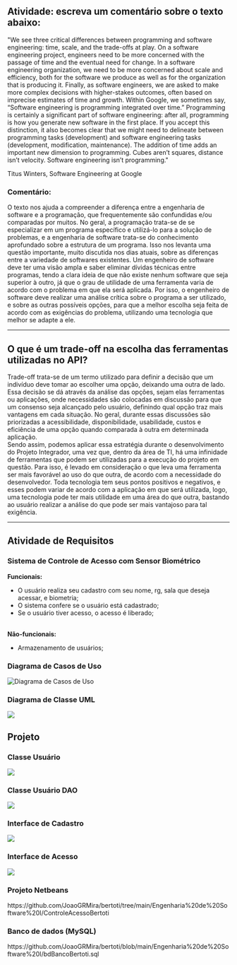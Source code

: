 <h2>Atividade: escreva um comentário sobre o texto abaixo:</h2>
"We see three critical differences between programming and software engineering: time, scale, and the trade-offs at play. On a software engineering project, engineers need to be more concerned with the passage of time and the eventual need for change. In a software engineering organization, we need to be more concerned about scale and efficiency, both for the software we produce as well as for the organization that is producing it. Finally, as software engineers, we are asked to make more complex decisions with higher-stakes outcomes, often based on imprecise estimates of time and growth. Within Google, we sometimes say, “Software engineering is programming integrated over time.” Programming is certainly a significant part of software engineering: after all, programming is how you generate new software in the first place. If you accept this distinction, it also becomes clear that we might need to delineate between programming tasks (development) and software engineering tasks (development, modification, maintenance). The addition of time adds an important new dimension to programming. Cubes aren’t squares, distance isn’t velocity. Software engineering isn’t programming."

Titus Winters, Software Engineering at Google

<h3>Comentário:</h3>
O texto nos ajuda a compreender a diferença entre a engenharia de software e a programação, que frequentemente são confundidas e/ou comparadas por muitos. No geral, a programação trata-se de se especializar em um programa específico e utilizá-lo para a solução de problemas, e a engenharia de software trata-se do conhecimento aprofundado sobre a estrutura de um programa.
Isso nos levanta uma questão importante, muito discutida nos dias atuais, sobre as diferenças entre a variedade de softwares existentes. Um engenheiro de software deve ter uma visão ampla e saber eliminar dívidas técnicas entre programas, tendo a clara ideia de que não existe nenhum software que seja superior à outro, já que o grau de utilidade de uma ferramenta varia de acordo com o problema em que ela será aplicada. Por isso, o engenheiro de software deve realizar uma análise crítica sobre o programa a ser utilizado, e sobre as outras possíveis opções, para que a melhor escolha seja feita de acordo com as exigências do problema, utilizando uma tecnologia que melhor se adapte a ele.

<br>
<hr>

<h2>O que é um trade-off na escolha das ferramentas utilizadas no API?</h2> 
Trade-off trata-se de um termo utilizado para definir a decisão que um indivíduo deve tomar ao escolher uma opção, deixando uma outra de lado. Essa decisão se dá através da análise das opções, sejam elas ferramentas ou aplicações, onde necessidades são colocadas em discussão para que um consenso seja alcançado pelo usuário, definindo qual opção traz mais vantagens em cada situação. No geral, durante essas discussões são priorizadas a acessibilidade, disponibilidade, usabilidade, custos e eficiência de uma opção quando comparada à outra em determinada aplicação. <br>
Sendo assim, podemos aplicar essa estratégia durante o desenvolvimento do Projeto Integrador, uma vez que, dentro da área de TI, há uma infinidade de ferramentas que podem ser utilizadas para a execução do projeto em questão. Para isso, é levado em consideração o que leva uma ferramenta ser mais favorável ao uso do que outra, de acordo com a necessidade do desenvolvedor. Toda tecnologia tem seus pontos positivos e negativos, e esses podem variar de acordo com a aplicação em que será utilizada, logo, uma tecnologia pode ter mais utilidade em uma área do que outra, bastando ao usuário realizar a análise do que pode ser mais vantajoso para tal exigência.

<br>
<hr>

<h2>Atividade de Requisitos</h2>
<h3>Sistema de Controle de Acesso com Sensor Biométrico</h3>
<b>Funcionais:</b>
<ul>
  <li> O usuário realiza seu cadastro com seu nome, rg, sala que deseja acessar, e biometria;
  <li> O sistema confere se o usuário está cadastrado;
  <li> Se o usuário tiver acesso, o acesso é liberado;
</ul>
<br>
<b>Não-funcionais:</b>
<ul>
  <li> Armazenamento de usuários;
</ul>

<h3>Diagrama de Casos de Uso</h3>
<img src="https://github.com/JoaoGRMira/bertoti/blob/main/Engenharia%20de%20Software%20I/Diagrama%20de%20caso%20de%20uso%20-%20Sistema%20de%20Controle%20de%20Acesso.png" alt="Diagrama de Casos de Uso">

<br>

<h3>Diagrama de Classe UML</h3>
<img src="https://github.com/JoaoGRMira/bertoti/blob/main/Engenharia%20de%20Software%20I/Diagrama%20de%20Classe%20UML%20-%20Sistema%20de%20Controle.png">

<br>

<h2>Projeto</h2>
<h3>Classe Usuário</h3>
<img src="https://github.com/JoaoGRMira/bertoti/blob/main/Engenharia%20de%20Software%20I/ClasseUsuario.png">

<h3>Classe Usuário DAO</h3>
<img src="https://github.com/JoaoGRMira/bertoti/blob/main/Engenharia%20de%20Software%20I/ClasseUserDAO.png">

<h3>Interface de Cadastro</h3>
<img src="https://github.com/JoaoGRMira/bertoti/blob/main/Engenharia%20de%20Software%20I/InterfaceAcesso.png">

<h3>Interface de Acesso</h3>
<img src="https://github.com/JoaoGRMira/bertoti/blob/main/Engenharia%20de%20Software%20I/InterfaceAcesso.png">

<h3>Projeto Netbeans</h3>
https://github.com/JoaoGRMira/bertoti/tree/main/Engenharia%20de%20Software%20I/ControleAcessoBertoti

<h3>Banco de dados (MySQL)</h3>
https://github.com/JoaoGRMira/bertoti/blob/main/Engenharia%20de%20Software%20I/bdBancoBertoti.sql
